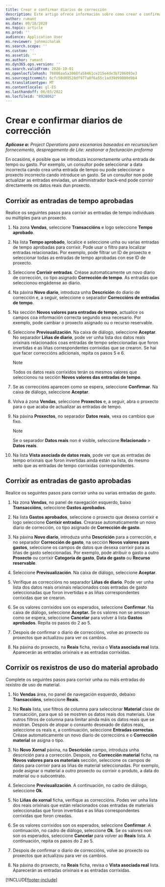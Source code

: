 ```yaml
---
title: Crear e confirmar diarios de corrección
description: Este artigo ofrece información sobre como crear e confirmar un diario de correccións.
author: rumant
ms.date: 09/18/2020
ms.topic: article
ms.prod: ''
audience: Application User
ms.reviewer: johnmichalak
ms.search.scope: ''
ms.custom: ''
ms.assetid: ''
ms.author: rumant
ms.dyn365.ops.version: ''
ms.search.validFrom: 2020-10-01
ms.openlocfilehash: 70886aa5a3060fa58461ce215e4de3b7286093e3
ms.sourcegitcommit: 6cfc50d89528df977a8f6a55c1ad39d99800d9b4
ms.translationtype: MT
ms.contentlocale: gl-ES
ms.lasthandoff: 06/03/2022
ms.locfileid: "8928062"
---
```

# <a name="create-and-confirm-correction-journals"></a>Crear e confirmar diarios de corrección

_**Aplícase a:** Project Operations para escenarios baseados en recursos/sen fornecemento, despregamento de Lite: xestionar a facturación proforma_

En ocasións, é posible que se introduza incorrectamente unha entrada de tempo ou gasto. Por exemplo, un consultor pode seleccionar a data incorrecta cando crea unha entrada de tempo ou pode seleccionar o proxecto incorrecto cando introduce un gasto. Se un consultor non pode actualizar as entradas enviadas, un administrador back-end pode corrixir directamente os datos reais dun proxecto.

## <a name="correct-approved-time-entries"></a>Corrixir as entradas de tempo aprobadas     

Realice os seguintes pasos para corrixir as entradas de tempo individuais ou múltiples para un proxecto.

1. Na zona **Vendas**, seleccione **Transaccións** e logo seleccione **Tempo aprobado**. 

2. Na lista **Tempo aprobado**, localice e seleccione unha ou varias entradas de tempo aprobadas para corrixir. Pode usar o filtro para localizar entradas relacionadas. Por exemplo, pode filtrar un ID de proxecto e seleccionar todas as entradas de tempo aprobadas con ese ID de proxecto.

3. Seleccione **Corrixir entradas**. Créase automaticamente un novo diario de corrección, co tipo asignado **Corrección de tempo**. As entradas que seleccionou engádense ao diario. 

4. Na páxina **Novo diario**, introduza unha **Descrición** do diario de corrección e, a seguir, seleccione o separador **Correccións de entradas de tempo**.  

5. Na sección **Novos valores para entradas de tempo**, actualice os campos coa información correcta segundo sexa necesario. Por exemplo, pode cambiar o proxecto asignado ou o recurso reservable.

6. Seleccione **Previsualización**. Na caixa de diálogo, seleccione **Aceptar**. No separador **Liñas de diario**, pode ver unha lista dos datos reais orixinais relacionados coas entradas de tempo seleccionadas que foron invertidas e as liñas correspondentes corrixidas que se crearon. Se hai que facer correccións adicionais, repita os pasos 5 e 6. 

    > [!NOTE]
    > Todos os datos reais corrixidos terán os mesmos valores que seleccionou na sección **Novos valores das entradas de tempo**.

7. Se as correccións aparecen como se espera, seleccione **Confirmar**. Na caixa de diálogo, seleccione **Aceptar**.

8. Volva á zona **Vendas**, seleccione **Proxectos** e, a seguir, abra o proxecto para o que acaba de actualizar as entradas de tempo. 

9. Na páxina **Proxectos**, no separador **Datos reais**, vexa os cambios que fixo. 

    > [!NOTE]
    > Se o separador **Datos reais** non é visible, seleccione **Relacionado** > **Datos reais**.  

10. Na lista **Vista asociada de datos reais**, pode ver que as entradas de tempo orixinais que foron invertidas aínda están na lista, do mesmo xeito que as entradas de tempo corrixidas correspondentes. 

 
## <a name="correct-approved-expense-entries"></a>Corrixir as entradas de gasto aprobadas

Realice os seguintes pasos para corrixir unha ou varias entradas de gasto. 

1. Na zona **Vendas**, no panel de navegación esquerdo, baixo **Transaccións**, seleccione **Gastos aprobados**.

2. Na lista **Gastos aprobados**, seleccione o proxecto que desexa corrixir e logo seleccione **Corrixir entradas**. Crearase automaticamente un novo diario de corrección, co tipo asignado de **Corrección de gasto**. 

3. Na páxina **Novo diario**, introduza unha **Descrición** para a corrección, e no separador **Corrección de gasto**, na sección **Novos valores para gastos**, seleccione os campos de datos que desexa corrixir para as liñas de gasto seleccionadas. Por exemplo, pode atribuír o gasto a outro **Proxecto** ou corrixir **Categoría de gasto**, **Data de gasto** ou **Recurso reservable**.

4. Seleccione **Previsualización**. Na caixa de diálogo, seleccione **Aceptar**. 

5. Verifique as correccións no separador **Liñas de diario**. Pode ver unha lista dos datos reais orixinais relacionados coas entradas de gasto seleccionadas que foron invertidas e as liñas correspondentes corrixidas que se crearon.

6. Se os valores corrixidos son os esperados, seleccione **Confirmar**. Na caixa de diálogo, seleccione **Aceptar.** Se os valores non se amosan como se espera, seleccione **Cancelar** para volver á lista **Gastos aprobados**. Repita os pasos do 2 ao 5. 

7. Despois de confirmar o diario de correccións, volve ao proxecto ou proxectos que actualizou para ver os cambios.

8. Na páxina do proxecto, na **Reais** ficha, revisa o **Vista asociada real** lista. Aparecerán as entradas orixinais e as entradas corrixidas.


## <a name="correct-approved-material-usage-logs"></a>Corrixir os rexistros de uso do material aprobado

Complete os seguintes pasos para corrixir unha ou máis entradas do rexistro de uso de material.

1. No **Vendas** área, no panel de navegación esquerdo, debaixo **Transaccións**, seleccione **Reais**.

2. No **Reais** lista, use filtros de columna para seleccionar **Material** clase de transacción, para que só se mostren os datos reais dos materiais. Use outros filtros de columna para limitar aínda máis os datos reais que se mostran. Despois de atopar o conxunto desexado de datos reais, seleccione os reais e, a continuación, seleccione **Entradas correctas**. Créase automaticamente un novo diario de correccións e o **Corrección material** se asigna o tipo.

3. No **Novo Xornal** páxina, na **Descrición** campo, introduza unha descrición para a corrección. Despois, no **Corrección material** ficha, na **Novos valores para os materiais** sección, seleccione os campos de datos para corrixir para as liñas de material seleccionadas. Por exemplo, pode asignar o material a outro proxecto ou corrixir o produto, a data do material ou o subcontrato.

4. Seleccione **Previsualización**. A continuación, no cadro de diálogo, seleccione **Ok**.

5. No **Liñas do xornal** ficha, verifique as correccións. Podes ver unha lista dos reais orixinais que están relacionados coas entradas de materiais seleccionadas que foron invertidas e as liñas correspondentes corrixidas que foron creadas.

6. Se os valores corrixidos son os esperados, seleccione **Confirmar**. A continuación, no cadro de diálogo, seleccione **Ok**. Se os valores non son os esperados, seleccione **Cancelar** para volver ao **Reais** lista. A continuación, repita os pasos do 2 ao 5.

7. Despois de confirmar o diario de correccións, volve ao proxecto ou proxectos que actualizou para ver os cambios.

8. Na páxina do proxecto, na **Reais** ficha, revisa o **Vista asociada real** lista. Aparecerán as entradas orixinais e as entradas corrixidas.


[!INCLUDE[footer-include](../includes/footer-banner.md)]
